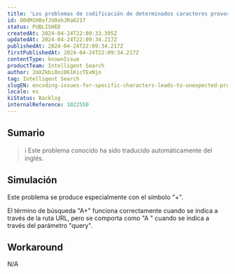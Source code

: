 ```yaml
---
title: 'Los problemas de codificación de determinados caracteres provocan una búsqueda inesperada de productos.'
id: O0dM1H8ofJU0ahJRa6217
status: PUBLISHED
createdAt: 2024-04-24T22:09:33.395Z
updatedAt: 2024-04-24T22:09:34.217Z
publishedAt: 2024-04-24T22:09:34.217Z
firstPublishedAt: 2024-04-24T22:09:34.217Z
contentType: knownIssue
productTeam: Intelligent Search
author: 2mXZkbi0oi061KicTExNjo
tag: Intelligent Search
slugEN: encoding-issues-for-specific-characters-leads-to-unexpected-product-search
locale: es
kiStatus: Backlog
internalReference: 1022550
---
```


## Sumario

>ℹ️ Este problema conocido ha sido traducido automáticamente del inglés.



## Simulación


Este problema se produce especialmente con el símbolo "+".

El término de búsqueda "A+" funciona correctamente cuando se indica a través de la ruta URL, pero se comporta como "A " cuando se indica a través del parámetro "query".



## Workaround


N/A





